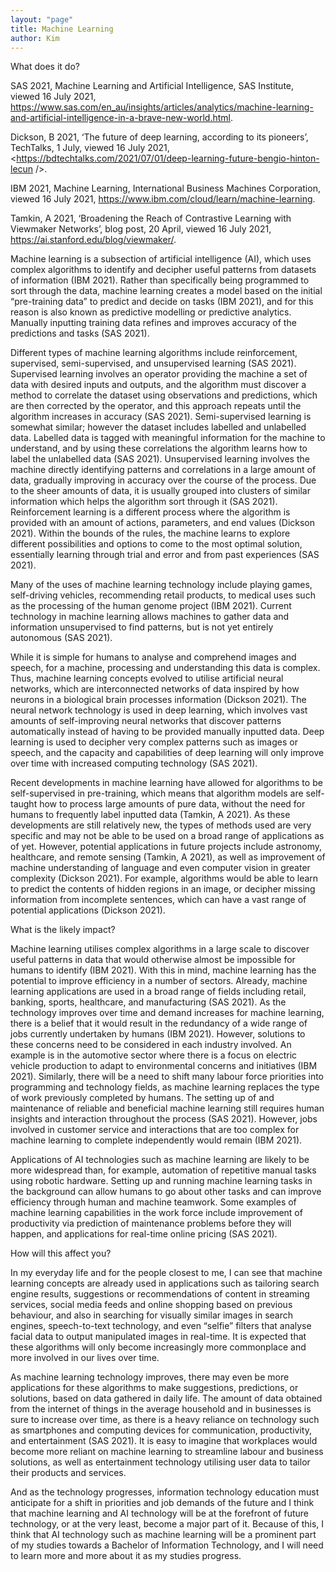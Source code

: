 ```yaml
---
layout: "page"
title: Machine Learning
author: Kim
---
```


What does it do?

SAS 2021, Machine Learning and Artificial Intelligence, SAS Institute, viewed 16 July 2021, <https://www.sas.com/en_au/insights/articles/analytics/machine-learning-and-artificial-intelligence-in-a-brave-new-world.html>.

Dickson, B 2021, ‘The future of deep learning, according to its pioneers’, TechTalks, 1 July, viewed 16 July 2021, <https://bdtechtalks.com/2021/07/01/deep-learning-future-bengio-hinton-lecun />.

IBM 2021, Machine Learning, International Business Machines Corporation, viewed 16 July 2021, <https://www.ibm.com/cloud/learn/machine-learning>.

Tamkin, A 2021, ‘Broadening the Reach of Contrastive Learning with Viewmaker Networks’, blog post, 20 April, viewed 16 July 2021, <https://ai.stanford.edu/blog/viewmaker/>.


Machine learning is a subsection of artificial intelligence (AI), which uses complex algorithms to identify and decipher useful patterns from datasets of information (IBM 2021). Rather than specifically being programmed to sort through the data, machine learning creates a model based on the initial “pre-training data” to predict and decide on tasks (IBM 2021), and for this reason is also known as predictive modelling or predictive analytics. Manually inputting training data refines and improves accuracy of the predictions and tasks (SAS 2021).  

Different types of machine learning algorithms include reinforcement, supervised, semi-supervised, and unsupervised learning (SAS 2021). Supervised learning involves an operator providing the machine a set of data with desired inputs and outputs, and the algorithm must discover a method to correlate the dataset using observations and predictions, which are then corrected by the operator, and this approach repeats until the algorithm increases in accuracy (SAS 2021). Semi-supervised learning is somewhat similar; however the dataset includes labelled and unlabelled data. Labelled data is tagged with meaningful information for the machine to understand, and by using these correlations the algorithm learns how to label the unlabelled data (SAS 2021). Unsupervised learning involves the machine directly identifying patterns and correlations in a large amount of data, gradually improving in accuracy over the course of the process. Due to the sheer amounts of data, it is usually grouped into clusters of similar information which helps the algorithm sort through it (SAS 2021). Reinforcement learning is a different process where the algorithm is provided with an amount of actions, parameters, and end values (Dickson 2021). Within the bounds of the rules, the machine learns to explore different possibilities and options to come to the most optimal solution, essentially learning through trial and error and from past experiences (SAS 2021).

Many of the uses of machine learning technology include playing games, self-driving vehicles, recommending retail products, to medical uses such as the processing of the human genome project (IBM 2021). Current technology in machine learning allows machines to gather data and information unsupervised to find patterns, but is not yet entirely autonomous (SAS 2021).  

While it is simple for humans to analyse and comprehend images and speech, for a machine, processing and understanding this data is complex. Thus, machine learning concepts evolved to utilise artificial neural networks, which are interconnected networks of data inspired by how neurons in a biological brain processes information (Dickson 2021). The neural network technology is used in deep learning, which involves vast amounts of self-improving neural networks that discover patterns automatically instead of having to be provided manually inputted data. Deep learning is used to decipher very complex patterns such as images or speech, and the capacity and capabilities of deep learning will only improve over time with increased computing technology (SAS 2021).

Recent developments in machine learning have allowed for algorithms to be self-supervised in pre-training, which means that algorithm models are self-taught how to process large amounts of pure data, without the need for humans to frequently label inputted data (Tamkin, A 2021). As these developments are still relatively new, the types of methods used are very specific and may not be able to be used on a broad range of applications as of yet. However, potential applications in future projects include astronomy, healthcare, and remote sensing (Tamkin, A 2021), as well as improvement of machine understanding of language and even computer vision in greater complexity (Dickson 2021). For example, algorithms would be able to learn to predict the contents of hidden regions in an image, or decipher missing information from incomplete sentences, which can have a vast range of potential applications (Dickson 2021).



What is the likely impact?

Machine learning utilises complex algorithms in a large scale to discover useful patterns in data that would otherwise almost be impossible for humans to identify (IBM 2021). With this in mind, machine learning has the potential to improve efficiency in a number of sectors. Already, machine learning applications are used in a broad range of fields including retail, banking, sports, healthcare, and manufacturing (SAS 2021). As the technology improves over time and demand increases for machine learning, there is a belief that it would result in the redundancy of a wide range of jobs currently undertaken by humans (IBM 2021). However, solutions to these concerns need to be considered in each industry involved. An example is in the automotive sector where there is a focus on electric vehicle production to adapt to environmental concerns and initiatives (IBM 2021). Similarly, there will be a need to shift many labour force priorities into programming and technology fields, as machine learning replaces the type of work previously completed by humans. The setting up of and maintenance of reliable and beneficial machine learning still requires human insights and interaction throughout the process (SAS 2021). However, jobs involved in customer service and interactions that are too complex for machine learning to complete independently would remain (IBM 2021).

Applications of AI technologies such as machine learning are likely to be more widespread than, for example, automation of repetitive manual tasks using robotic hardware. Setting up and running machine learning tasks in the background can allow humans to go about other tasks and can improve efficiency through human and machine teamwork. Some examples of machine learning capabilities in the work force include improvement of productivity via prediction of maintenance problems before they will happen, and applications for real-time online pricing (SAS 2021).



How will this affect you?

In my everyday life and for the people closest to me, I can see that machine learning concepts are already used in applications such as tailoring search engine results, suggestions or recommendations of content in streaming services, social media feeds and online shopping based on previous behaviour, and also in searching for visually similar images in search engines, speech-to-text technology, and even “selfie” filters that analyse facial data to output manipulated images in real-time. It is expected that these algorithms will only become increasingly more commonplace and more involved in our lives over time.

As machine learning technology improves, there may even be more applications for these algorithms to make suggestions, predictions, or solutions, based on data gathered in daily life. The amount of data obtained from the internet of things in the average household and in businesses is sure to increase over time, as there is a heavy reliance on technology such as smartphones and computing devices for communication, productivity, and entertainment (SAS 2021). It is easy to imagine that workplaces would become more reliant on machine learning to streamline labour and business solutions, as well as entertainment technology utilising user data to tailor their products and services.  

And as the technology progresses, information technology education must anticipate for a shift in priorities and job demands of the future and I think that machine learning and AI technology will be at the forefront of future technology, or at the very least, become a major part of it. Because of this, I think that AI technology such as machine learning will be a prominent part of my studies towards a Bachelor of Information Technology, and I will need to learn more and more about it as my studies progress.
